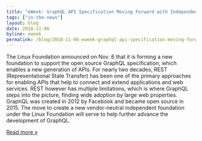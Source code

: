 ```yaml
---
title: "eWeek: GraphQL API Specification Moving Forward with Independent Foundation"
tags: ["in-the-news"]
layout: blog
date: 2018-11-06
byline: eweek
permalink: /blog/2018-11-06-eweek-graphql-api-specification-moving-forward-with-independent-foundation
---
```


The Linux Foundation announced on Nov. 6 that it is forming a new foundation to support the open source GraphQL specification, which enables a new generation of APIs. For nearly two decades, REST (Representational State Transfer) has been one of the primary approaches for enabling APIs that help to connect and extend applications and web services.  REST however has multiple limitations, which is where GraphQL steps into the picture, finding wide adoption by large web properties. GraphQL was created in 2012 by Facebook and became open source in 2015. The move to create a new vendor-neutral independent foundation under the Linux Foundation will serve to help further advance the development of GraphQL.

[Read more »](https://www.eweek.com/development/graphql-api-specification-moving-forward-with-independent-foundation)